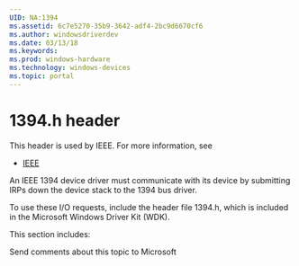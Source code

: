 ```yaml
---
UID: NA:1394
ms.assetid: 6c7e5270-35b9-3642-adf4-2bc9d6670cf6
ms.author: windowsdriverdev
ms.date: 03/13/18
ms.keywords: 
ms.prod: windows-hardware
ms.technology: windows-devices
ms.topic: portal
---
```


# 1394.h header



This header is used by IEEE. For more information, see
- [IEEE](../_IEEE/index.md)

An IEEE 1394 device driver must communicate with its device by submitting IRPs down the device stack to the 1394 bus driver.

To use these I/O requests, include the header file 1394.h, which is included in the Microsoft Windows Driver Kit (WDK).

This section includes:

Send comments about this topic to Microsoft

